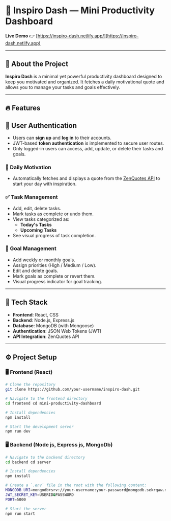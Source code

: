 # 🌟 Inspiro Dash — Mini Productivity Dashboard

**Live Demo** 👉 [https://inspiro-dash.netlify.app/](https://inspiro-dash.netlify.app)

---

## 📌 About the Project

**Inspiro Dash** is a minimal yet powerful productivity dashboard designed to keep you motivated and organized. It fetches a daily motivational quote and allows you to manage your tasks and goals effectively.

---

## 🔥 Features

## 🔐 User Authentication

- Users can **sign up** and **log in** to their accounts.
- JWT-based **token authentication** is implemented to secure user routes.
- Only logged-in users can access, add, update, or delete their tasks and goals.

### 🧘 Daily Motivation
- Automatically fetches and displays a quote from the [ZenQuotes API](https://zenquotes.io/) to start your day with inspiration.

### ✅ Task Management
- Add, edit, delete tasks.
- Mark tasks as complete or undo them.
- View tasks categorized as:
  - **Today's Tasks**
  - **Upcoming Tasks**
- See visual progress of task completion.

### 🎯 Goal Management
- Add weekly or monthly goals.
- Assign priorities (High / Medium / Low).
- Edit and delete goals.
- Mark goals as complete or revert them.
- Visual progress indicator for goal tracking.

---


## 🧰 Tech Stack

- **Frontend**: React, CSS 
- **Backend**: Node.js, Express.js
- **Database**: MongoDB (with Mongoose)
- **Authentication**: JSON Web Tokens (JWT)
- **API Integration**: ZenQuotes API

---

## ⚙️ Project Setup

### 🖥️ Frontend (React)

```bash
# Clone the repository
git clone https://github.com/your-username/inspiro-dash.git

# Navigate to the frontend directory
cd frontend cd mini-productivity-dashboard

# Install dependencies
npm install

# Start the development server
npm run dev

```
### 🖥️ Backend (Node js, Express js, MongoDb)

```bash
# Navigate to the backend directory
cd backend cd server

# Install dependencies
npm install

# Create a `.env` file in the root with the following content:
MONGODB_URI=mongodb+srv://your-username:your-password@mongodb.sekrqaw.mongodb.net/mini_productivity?retryWrites=true&w=majority&appName=Mon
JWT_SECRET_KEY=USERID&PASSWORD
PORT=5000

# Start the server
npm run start

```
